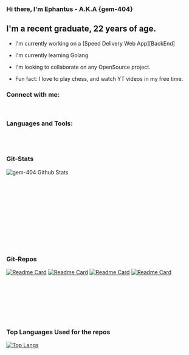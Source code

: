 
### Hi there, I'm Ephantus - A.K.A {gem-404}

## I'm a recent graduate, 22 years of age.

- I'm currently working on a [Speed Delivery Web App][BackEnd]
- I'm currently learning Golang
- I'm looking to collaborate on any OpenSource project.

- Fun fact: I love to play chess, and watch YT videos in my free time.

### Connect with me:


<br />

### Languages and Tools:


<br />
<br />

### Git-Stats

<img align="left" alt="gem-404 Github Stats" src="https://github-readme-stats.vercel.app/api?username=gem-404&theme=merko&show_icons=true&hide_border=false">

<br />
<br />
<br />
<br />
<br />
<br />

<br />
<br />
<br />
<br />
<br />
<br />

### Git-Repos

[![Readme Card](https://github-readme-stats.vercel.app/api/pin/?username=gem-404&theme=merko&repo=new-streamlit)](https://github.com/gem-404/new-streamlit)
[![Readme Card](https://github-readme-stats.vercel.app/api/pin/?username=gem-404&theme=merko&repo=shell-files)](https://github.com/gem-404/shell-files)
[![Readme Card](https://github-readme-stats.vercel.app/api/pin/?username=gem-404&theme=merko&repo=snippet)](https://github.com/gem-404/snippet)
[![Readme Card](https://github-readme-stats.vercel.app/api/pin/?username=gem-404&theme=merko&repo=pyfiles)](https://github.com/gem-404/pyfiles)


<br />
<br />
<br />
<br />
<br />
<br />

### Top Languages Used for the repos

[![Top Langs](https://github-readme-stats.vercel.app/api/top-langs/?username=gem-404&)](https://github.com/gem-404/)

[github]: https://github.com/gem-404
[linkedin]: https://linkedin.com/ephantus-gicobi
